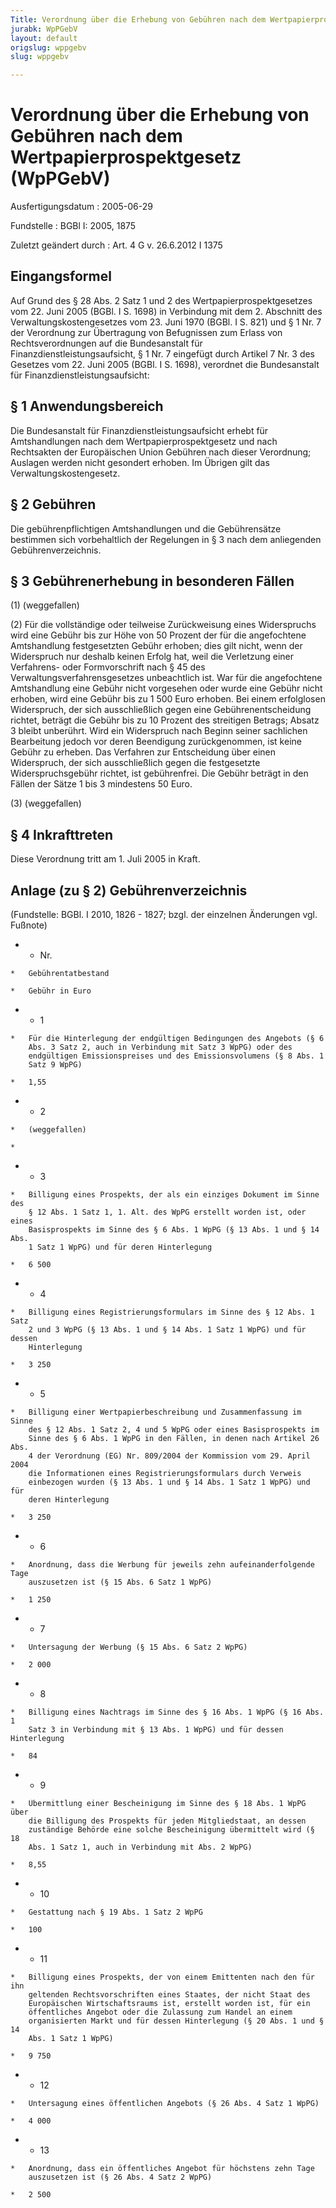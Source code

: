 ```yaml
---
Title: Verordnung über die Erhebung von Gebühren nach dem Wertpapierprospektgesetz
jurabk: WpPGebV
layout: default
origslug: wppgebv
slug: wppgebv

---
```


# Verordnung über die Erhebung von Gebühren nach dem Wertpapierprospektgesetz (WpPGebV)

Ausfertigungsdatum
:   2005-06-29

Fundstelle
:   BGBl I: 2005, 1875

Zuletzt geändert durch
:   Art. 4 G v. 26.6.2012 I 1375



## Eingangsformel

Auf Grund des § 28 Abs. 2 Satz 1 und 2 des Wertpapierprospektgesetzes
vom 22. Juni 2005 (BGBl. I S. 1698) in Verbindung mit dem 2. Abschnitt
des Verwaltungskostengesetzes vom 23. Juni 1970 (BGBl. I S. 821) und §
1 Nr. 7 der Verordnung zur Übertragung von Befugnissen zum Erlass von
Rechtsverordnungen auf die Bundesanstalt für
Finanzdienstleistungsaufsicht, § 1 Nr. 7 eingefügt durch Artikel 7 Nr.
3 des Gesetzes vom 22. Juni 2005 (BGBl. I S. 1698), verordnet die
Bundesanstalt für Finanzdienstleistungsaufsicht:


## § 1 Anwendungsbereich

Die Bundesanstalt für Finanzdienstleistungsaufsicht erhebt für
Amtshandlungen nach dem Wertpapierprospektgesetz und nach Rechtsakten
der Europäischen Union Gebühren nach dieser Verordnung; Auslagen
werden nicht gesondert erhoben. Im Übrigen gilt das
Verwaltungskostengesetz.


## § 2 Gebühren

Die gebührenpflichtigen Amtshandlungen und die Gebührensätze bestimmen
sich vorbehaltlich der Regelungen in § 3 nach dem anliegenden
Gebührenverzeichnis.


## § 3 Gebührenerhebung in besonderen Fällen

(1) (weggefallen)

(2) Für die vollständige oder teilweise Zurückweisung eines
Widerspruchs wird eine Gebühr bis zur Höhe von 50 Prozent der für die
angefochtene Amtshandlung festgesetzten Gebühr erhoben; dies gilt
nicht, wenn der Widerspruch nur deshalb keinen Erfolg hat, weil die
Verletzung einer Verfahrens- oder Formvorschrift nach § 45 des
Verwaltungsverfahrensgesetzes unbeachtlich ist. War für die
angefochtene Amtshandlung eine Gebühr nicht vorgesehen oder wurde eine
Gebühr nicht erhoben, wird eine Gebühr bis zu 1 500 Euro erhoben. Bei
einem erfolglosen Widerspruch, der sich ausschließlich gegen eine
Gebührenentscheidung richtet, beträgt die Gebühr bis zu 10 Prozent des
streitigen Betrags; Absatz 3 bleibt unberührt. Wird ein Widerspruch
nach Beginn seiner sachlichen Bearbeitung jedoch vor deren Beendigung
zurückgenommen, ist keine Gebühr zu erheben. Das Verfahren zur
Entscheidung über einen Widerspruch, der sich ausschließlich gegen die
festgesetzte Widerspruchsgebühr richtet, ist gebührenfrei. Die Gebühr
beträgt in den Fällen der Sätze 1 bis 3 mindestens 50 Euro.

(3) (weggefallen)


## § 4 Inkrafttreten

Diese Verordnung tritt am 1. Juli 2005 in Kraft.


## Anlage (zu § 2) Gebührenverzeichnis

(Fundstelle: BGBl. I 2010, 1826 - 1827;
bzgl. der einzelnen Änderungen vgl. Fußnote)

*    *   Nr.

    *   Gebührentatbestand

    *   Gebühr in Euro


*    *   1

    *   Für die Hinterlegung der endgültigen Bedingungen des Angebots (§ 6
        Abs. 3 Satz 2, auch in Verbindung mit Satz 3 WpPG) oder des
        endgültigen Emissionspreises und des Emissionsvolumens (§ 8 Abs. 1
        Satz 9 WpPG)

    *   1,55


*    *   2

    *   (weggefallen)

    *

*    *   3

    *   Billigung eines Prospekts, der als ein einziges Dokument im Sinne des
        § 12 Abs. 1 Satz 1, 1. Alt. des WpPG erstellt worden ist, oder eines
        Basisprospekts im Sinne des § 6 Abs. 1 WpPG (§ 13 Abs. 1 und § 14 Abs.
        1 Satz 1 WpPG) und für deren Hinterlegung

    *   6 500


*    *   4

    *   Billigung eines Registrierungsformulars im Sinne des § 12 Abs. 1 Satz
        2 und 3 WpPG (§ 13 Abs. 1 und § 14 Abs. 1 Satz 1 WpPG) und für dessen
        Hinterlegung

    *   3 250


*    *   5

    *   Billigung einer Wertpapierbeschreibung und Zusammenfassung im Sinne
        des § 12 Abs. 1 Satz 2, 4 und 5 WpPG oder eines Basisprospekts im
        Sinne des § 6 Abs. 1 WpPG in den Fällen, in denen nach Artikel 26 Abs.
        4 der Verordnung (EG) Nr. 809/2004 der Kommission vom 29. April 2004
        die Informationen eines Registrierungsformulars durch Verweis
        einbezogen wurden (§ 13 Abs. 1 und § 14 Abs. 1 Satz 1 WpPG) und für
        deren Hinterlegung

    *   3 250


*    *   6

    *   Anordnung, dass die Werbung für jeweils zehn aufeinanderfolgende Tage
        auszusetzen ist (§ 15 Abs. 6 Satz 1 WpPG)

    *   1 250


*    *   7

    *   Untersagung der Werbung (§ 15 Abs. 6 Satz 2 WpPG)

    *   2 000


*    *   8

    *   Billigung eines Nachtrags im Sinne des § 16 Abs. 1 WpPG (§ 16 Abs. 1
        Satz 3 in Verbindung mit § 13 Abs. 1 WpPG) und für dessen Hinterlegung

    *   84


*    *   9

    *   Übermittlung einer Bescheinigung im Sinne des § 18 Abs. 1 WpPG über
        die Billigung des Prospekts für jeden Mitgliedstaat, an dessen
        zuständige Behörde eine solche Bescheinigung übermittelt wird (§ 18
        Abs. 1 Satz 1, auch in Verbindung mit Abs. 2 WpPG)

    *   8,55


*    *   10

    *   Gestattung nach § 19 Abs. 1 Satz 2 WpPG

    *   100


*    *   11

    *   Billigung eines Prospekts, der von einem Emittenten nach den für ihn
        geltenden Rechtsvorschriften eines Staates, der nicht Staat des
        Europäischen Wirtschaftsraums ist, erstellt worden ist, für ein
        öffentliches Angebot oder die Zulassung zum Handel an einem
        organisierten Markt und für dessen Hinterlegung (§ 20 Abs. 1 und § 14
        Abs. 1 Satz 1 WpPG)

    *   9 750


*    *   12

    *   Untersagung eines öffentlichen Angebots (§ 26 Abs. 4 Satz 1 WpPG)

    *   4 000


*    *   13

    *   Anordnung, dass ein öffentliches Angebot für höchstens zehn Tage
        auszusetzen ist (§ 26 Abs. 4 Satz 2 WpPG)

    *   2 500




